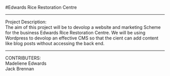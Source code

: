 #Edwards Rice Restoration Centre

_________________________________________

Project Description:<br>
The aim of this project will be to devolop a website and marketing Scheme for the business Edwards Rice Restoration Centre. We will be using Wordpress to devolop an effective CMS so that the cient can add content like blog posts without accessing the back end.

_________________________________________

CONTRIBUTERS: <br>
Madeliene Edwards<br>
Jack Brennan
